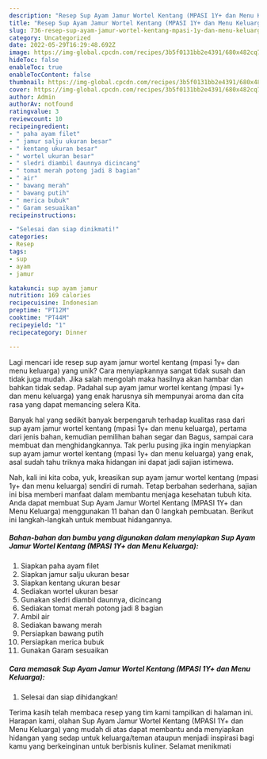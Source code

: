 ```yaml
---
description: "Resep Sup Ayam Jamur Wortel Kentang (MPASI 1Y+ dan Menu Keluarga) yang Bisa Manjain Lidah"
title: "Resep Sup Ayam Jamur Wortel Kentang (MPASI 1Y+ dan Menu Keluarga) yang Bisa Manjain Lidah"
slug: 736-resep-sup-ayam-jamur-wortel-kentang-mpasi-1y-dan-menu-keluarga-yang-bisa-manjain-lidah
category: Uncategorized
date: 2022-05-29T16:29:48.692Z
image: https://img-global.cpcdn.com/recipes/3b5f0131bb2e4391/680x482cq70/sup-ayam-jamur-wortel-kentang-mpasi-1y-dan-menu-keluarga-foto-resep-utama.jpg
hideToc: false
enableToc: true
enableTocContent: false
thumbnail: https://img-global.cpcdn.com/recipes/3b5f0131bb2e4391/680x482cq70/sup-ayam-jamur-wortel-kentang-mpasi-1y-dan-menu-keluarga-foto-resep-utama.jpg
cover: https://img-global.cpcdn.com/recipes/3b5f0131bb2e4391/680x482cq70/sup-ayam-jamur-wortel-kentang-mpasi-1y-dan-menu-keluarga-foto-resep-utama.jpg
author: Admin
authorAv: notfound
ratingvalue: 3
reviewcount: 10
recipeingredient:
- " paha ayam filet"
- " jamur salju ukuran besar"
- " kentang ukuran besar"
- " wortel ukuran besar"
- " sledri diambil daunnya dicincang"
- " tomat merah potong jadi 8 bagian"
- " air"
- " bawang merah"
- " bawang putih"
- " merica bubuk"
- " Garam sesuaikan"
recipeinstructions:

- "Selesai dan siap dinikmati!"
categories:
- Resep
tags:
- sup
- ayam
- jamur

katakunci: sup ayam jamur 
nutrition: 169 calories
recipecuisine: Indonesian
preptime: "PT12M"
cooktime: "PT44M"
recipeyield: "1"
recipecategory: Dinner

---
```





Lagi mencari ide resep sup ayam jamur wortel kentang (mpasi 1y+ dan menu keluarga) yang unik? Cara menyiapkannya sangat tidak susah dan tidak juga mudah. Jika salah mengolah maka hasilnya akan hambar dan bahkan tidak sedap. Padahal sup ayam jamur wortel kentang (mpasi 1y+ dan menu keluarga) yang enak harusnya sih mempunyai aroma dan cita rasa yang dapat memancing selera Kita.





Banyak hal yang sedikit banyak berpengaruh terhadap kualitas rasa dari sup ayam jamur wortel kentang (mpasi 1y+ dan menu keluarga), pertama dari jenis bahan, kemudian pemilihan bahan segar dan Bagus, sampai cara membuat dan menghidangkannya. Tak perlu pusing jika ingin menyiapkan sup ayam jamur wortel kentang (mpasi 1y+ dan menu keluarga) yang enak,      asal sudah tahu triknya maka hidangan ini dapat jadi sajian istimewa.





















Nah, kali ini kita coba, yuk, kreasikan sup ayam jamur wortel kentang (mpasi 1y+ dan menu keluarga) sendiri di rumah. Tetap berbahan sederhana, sajian ini bisa memberi manfaat dalam membantu menjaga kesehatan tubuh kita. Anda dapat membuat Sup Ayam Jamur Wortel Kentang (MPASI 1Y+ dan Menu Keluarga) menggunakan 11 bahan dan 0 langkah pembuatan. Berikut ini langkah-langkah untuk membuat hidangannya.

<!--inarticleads1-->

##### Bahan-bahan dan bumbu yang digunakan dalam menyiapkan Sup Ayam Jamur Wortel Kentang (MPASI 1Y+ dan Menu Keluarga):

1. Siapkan  paha ayam filet
1. Siapkan  jamur salju ukuran besar
1. Siapkan  kentang ukuran besar
1. Sediakan  wortel ukuran besar
1. Gunakan  sledri diambil daunnya, dicincang
1. Sediakan  tomat merah potong jadi 8 bagian
1. Ambil  air
1. Sediakan  bawang merah
1. Persiapkan  bawang putih
1. Persiapkan  merica bubuk
1. Gunakan  Garam sesuaikan




<!--inarticleads2-->

##### Cara memasak Sup Ayam Jamur Wortel Kentang (MPASI 1Y+ dan Menu Keluarga):


1. Selesai dan siap dihidangkan!



Terima kasih telah membaca resep yang tim kami tampilkan di halaman ini. Harapan kami, olahan Sup Ayam Jamur Wortel Kentang (MPASI 1Y+ dan Menu Keluarga) yang mudah di atas dapat membantu anda menyiapkan hidangan yang sedap untuk keluarga/teman ataupun menjadi inspirasi bagi kamu yang berkeinginan untuk berbisnis kuliner. Selamat menikmati
